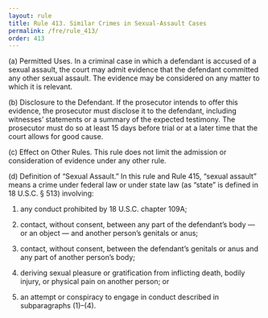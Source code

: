 ```yaml
---
layout: rule
title: Rule 413. Similar Crimes in Sexual-Assault Cases
permalink: /fre/rule_413/
order: 413
---
```


(a) Permitted Uses. In a criminal case in which a defendant is accused of a sexual assault, the court may admit evidence that the defendant committed any other sexual assault. The evidence may be considered on any matter to which it is relevant.


(b) Disclosure to the Defendant. If the prosecutor intends to offer this evidence, the prosecutor must disclose it to the defendant, including witnesses’ statements or a summary of the expected testimony. The prosecutor must do so at least 15 days before trial or at a later time that the court allows for good cause.


(c) Effect on Other Rules. This rule does not limit the admission or consideration of evidence under any other rule.


(d) Definition of “Sexual Assault.” In this rule and Rule 415, “sexual assault” means a crime under federal law or under state law (as “state” is defined in 18 U.S.C. § 513) involving:


1. any conduct prohibited by 18 U.S.C. chapter 109A;


2. contact, without consent, between any part of the defendant’s body — or an object — and another person’s genitals or anus;


3. contact, without consent, between the defendant’s genitals or anus and any part of another person’s body;


4. deriving sexual pleasure or gratification from inflicting death, bodily injury, or physical pain on another person; or


5. an attempt or conspiracy to engage in conduct described in subparagraphs (1)–(4).

